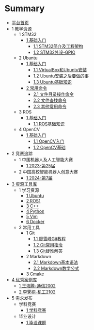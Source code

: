 # Summary

* [平台首页](README.md)
* 1 教学资源
    * 1 STM32
        * [1 基础入门](Markdown/STM32/chapter1.md)
            * [1.1 STM32简介及工程架构](Markdown/STM32/chapter1-1.md)
            * [1.2 STM32外设-GPIO](Markdown/STM32/chapter1-2.md)
    * 2 Ubuntu
        * [1 基础入门](Markdown/Ubuntu/chapter1.md)
            * [1.1 VirtualBox和Ubuntu安装](Markdown/Ubuntu/chapter1-1.md)
            * [1.2 Ubuntu安装之后要做的事](Markdown/Ubuntu/chapter1-2.md)
            * [1.3 Ubuntu基础知识](Markdown/Ubuntu/chapter1-3.md)
        * [2 常用命令](Markdown/Ubuntu/chapter2.md)
            * [2.1 文件目录操作命令](Markdown/Ubuntu/chapter2-1.md)
            * [2.2 文件查找命令](Markdown/Ubuntu/chapter2-2.md)
            * [2.3 其他常用命令](Markdown/Ubuntu/chapter2-3.md)
    * 3 ROS
        * [1 基础入门](Markdown/ROS1/chapter1.md)
            * [1.1 ROS基础知识](Markdown/ROS1/chapter1-1.md)
    * 4 OpenCV
        * [1 基础入门](Markdown/OpenCV/chapter1.md)
            * [1.1 OpenCV入门](Markdown/OpenCV/chapter1-1.md)
            * [1.2 OpenCV基础](Markdown/OpenCV/chapter1-2.md)
* 2 竞赛追踪
    * 1 中国机器人及人工智能大赛
        * [1 2023-第25届](Markdown/Match/CRAIC2023.md)
    * 2 中国高校智能机器人创意大赛
        * [1 2024-第7届](Markdown/Match/RobotContest2024.md)
* [3 资源工具库](Markdown/Resource/README.md)
    * 1 学习资源
        * [1 Ubuntu](Markdown/Resource/ubuntu.md)
        * [2 ROS1](Markdown/Resource/ros.md)
        * [3 C++](Markdown/Resource/c++.md)
        * [4 Python](Markdown/Resource/python.md)
        * [5 Vim](Markdown/Resource/vim.md)
        * [6 Docker](Markdown/Resource/docker.md)
    * 2 常用工具
        * 1 Git
            * [1.1 廖雪峰Git教程](Markdown/Tools/Git-1.md)
            * [1.2 Git常用指令](Markdown/Tools/Git-2.md)
            * [1.3 Git疑难解答](Markdown/Tools/Git-3.md)
        * 2 Markdown
            * [2.1 Markdown基本语法](Markdown/Tools/Markdown-1.md)
            * [2.2 Markdown数学公式](Markdown/Tools/Markdown-2.md)
        * [3 Cmake](Markdown/Tools/Cmake-1.md)
* [4 优秀案例库](Markdown/Shared/README.md)
    * [1 王海腾-通信2002](./Markdown/Shared/wht_tx2002.md)
    * [2 李霁桐-机工2102](Markdown/Shared/ljt_jg2102.md)
* 5 需求发布
    * 学科竞赛
        * [1 学科竞赛](Markdown/Needs/match.md)
    * 毕业设计
        * [1 毕设课题](Markdown/Needs/graduation.md)

